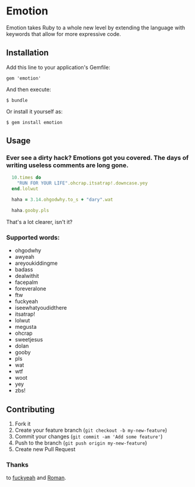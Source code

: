 # Emotion

Emotion takes Ruby to a whole new level by extending the language with keywords that allow for more expressive code.

## Installation

Add this line to your application's Gemfile:

    gem 'emotion'

And then execute:

    $ bundle

Or install it yourself as:

    $ gem install emotion

## Usage

### Ever see a dirty hack? Emotions got you covered. The days of writing useless comments are long gone.

```ruby
  10.times do
    "RUN FOR YOUR LIFE".ohcrap.itsatrap!.downcase.yey
  end.lolwut

  haha = 3.14.ohgodwhy.to_s + "dary".wat

  haha.gooby.pls
```

That's a lot clearer, isn't it?

### Supported words:

- ohgodwhy
- awyeah
- areyoukiddingme
- badass
- dealwithit
- facepalm
- foreveralone
- ftw
- fuckyeah
- iseewhatyoudidthere
- itsatrap!
- lolwut
- megusta
- ohcrap
- sweetjesus
- dolan
- gooby
- pls
- wat
- wtf
- woot
- yey
- zbs!

## Contributing

1. Fork it
2. Create your feature branch (`git checkout -b my-new-feature`)
3. Commit your changes (`git commit -am 'Add some feature'`)
4. Push to the branch (`git push origin my-new-feature`)
5. Create new Pull Request
 

### Thanks

to [fuckyeah](https://github.com/somu/fuckyeah) and [Roman](https://github.com/theredguy).

